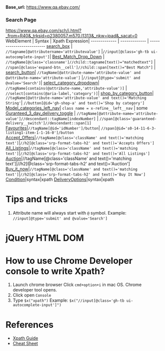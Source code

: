 **Base_url:** https://www.qa.ebay.com/
### Search Page
https://www.qa.ebay.com/sch/i.html?_from=R40&_trksid=p2380057.m570.l1313&_nkw=ipad&_sacat=0                    
WebElement         | Syntax   | Xpath Expression|
------------- | -------------   | -------------------------
[search_box](https://github.corp.ebay.com/pboopathi/Xpath-CheatSheet/blob/master/Images/search_box.png)  | `//tagname[@attributername='attributevalue']` |`//input[@class='gh-tb ui-autocomplete-input']`|
[Best_Match_Drop_Down](https://github.corp.ebay.com/pboopathi/Xpath-CheatSheet/blob/master/Images/Best_Match_Drop_Down.png)  | `//tagName[@class='classname']//child::tagname[text()="matchedtext"]`    | `//span[@class='expand-btn__cell']//child::span[text()="Best Match"]` |
[search_button](https://github.corp.ebay.com/pboopathi/Xpath-CheatSheet/blob/master/Images/Search_Button.png)| `//tagName[@attribute-name='attribute-value' and @attribute-name='attribute-value']` |`//input[@type='submit' and @value='Search']`|
[select_category_dropdown](https://github.corp.ebay.com/pboopathi/Xpath-CheatSheet/blob/master/Images/Select_categoty.png)| `//tagName[contains(@attribute-name,'attribute-value')]` | `//select[contains(@aria-label,'category')]`|
[shop_by_category_button](https://github.corp.ebay.com/pboopathi/Xpath-CheatSheet/blob/master/Images/Shop_By_category.png)| `//tagName[@attribute-name='attribute-value' and text()='Matching String'`| `//button[@id='gh-shop-a' and text()='Shop by category']`
[Model_categories_left_nav](https://github.corp.ebay.com/pboopathi/Xpath-CheatSheet/blob/master/Images/Model_category.png)| `class name = x-refine__left__nav` | some
[Guranteed_3_day_delivery_toggle](https://github.corp.ebay.com/pboopathi/Xpath-CheatSheet/blob/master/Images/Guranteed_3_day_delivery_toggle.png) | `//tagName[@attribute-name='attribute-value']//descendant::tagName[indexNumber]` | `//span[@class='guaranteed-delivery__switch']//descendant::span[1]`
[Favourites](https://github.corp.ebay.com/pboopathi/Xpath-CheatSheet/blob/master/Images/Favourites.png)|`//tagName[@id='idNumber']/button`| `//span[@id='s0-14-11-6-3-listing1-item-1-1-16-0']/button`
[Accept_Offers](https://github.corp.ebay.com/pboopathi/Xpath-CheatSheet/blob/master/Images/Accept_Offers.png)|`//tagName[@class='className' and text()='matching text']`|`//h2[@class='srp-format-tabs-h2' and text()='Accepts Offers']`
[All_Listings](https://github.corp.ebay.com/pboopathi/Xpath-CheatSheet/blob/master/Images/All_Listings.png)|`//tagName[@class='className' and text()='matching text']`|`//h2[@class='srp-format-tabs-h2' and text()='All Listings']`
[Auction](https://github.corp.ebay.com/pboopathi/Xpath-CheatSheet/blob/master/Images/Auction.png)|//tagName[@class='className' and text()='matching text']|//h2[@class='srp-format-tabs-h2' and text()='Auction']
[Buy_it_now](https://github.corp.ebay.com/pboopathi/Xpath-CheatSheet/blob/master/Images/Buy_it_now.png)|`//tagName[@class='className' and text()='matching text']`|`//h2[@class='srp-format-tabs-h2' and text()='Buy It Now']`
[Condition](https://github.corp.ebay.com/pboopathi/Xpath-CheatSheet/blob/master/Images/Condition.png)|syntax|xpath
[DeliveryOptions](https://github.corp.ebay.com/pboopathi/Xpath-CheatSheet/blob/master/Images/DeliveryOptions.png)|syntax|xpath

  
# Tips and tricks
1. Attribute name will always start with `@` symbol. Example: `//input[@type='submit' and @value='Search']`

# jQuery HTML DOM

# How to use Chrome Developer console to write Xpath?
1. Launch chrome browser Click `cmd+option+i` in mac OS. Chrome developer tool opens.
2. Click open `Console`
3. Type `$x("xpath")` Example: `$x("//input[@class='gh-tb ui-autocomplete-input']")`

# References
- [Xpath Guide](https://www.lambdatest.com/blog/complete-guide-for-using-xpath-in-selenium-with-examples/)
- [Cheat Sheet](https://devhints.io/xpath)

